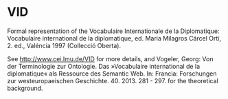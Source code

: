 # VID
Formal representation of the Vocabulaire Internationale de la Diplomatique:
Vocabulaire international de la diplomatique, ed. Maria Milagros Cárcel Ortí, 2. ed., Valéncia 1997 (Collecció Oberta).

See http://www.cei.lmu.de/VID for more details, and Vogeler, Georg: Von der Terminologie zur Ontologie. Das »Vocabulaire international de la diplomatique« als Ressource des Semantic Web.
In: Francia: Forschungen zur westeuropaeischen Geschichte. 40. 2013. 281 - 297. for the theoretical background.

